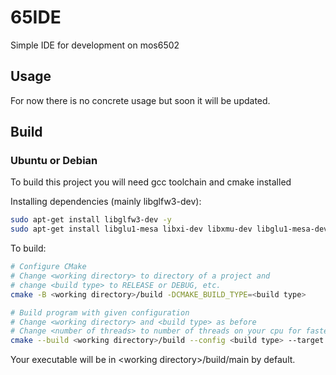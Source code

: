 # 65IDE

Simple IDE for development on mos6502

## Usage

For now there is no concrete usage but soon it will be updated.

## Build

### Ubuntu or Debian

To build this project you will need gcc toolchain and cmake installed

Installing dependencies (mainly libglfw3-dev):

```bash
sudo apt-get install libglfw3-dev -y
sudo apt-get install libglu1-mesa libxi-dev libxmu-dev libglu1-mesa-dev -y
```

To build:

```bash
# Configure CMake
# Change <working directory> to directory of a project and
# change <build type> to RELEASE or DEBUG, etc.
cmake -B <working directory>/build -DCMAKE_BUILD_TYPE=<build type>

# Build program with given configuration
# Change <working directory> and <build type> as before
# Change <number of threads> to number of threads on your cpu for faster compilation
cmake --build <working directory>/build --config <build type> --target main -j <number of threads>
```

Your executable will be in \<working directory\>/build/main by default.
